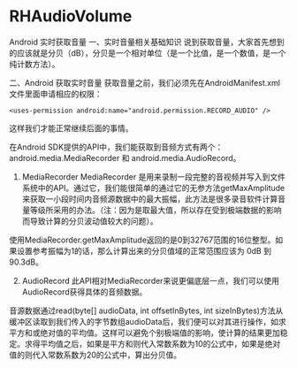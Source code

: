 # RHAudioVolume
Android 实时获取音量
一、实时音量相关基础知识
说到获取音量，大家首先想到的应该就是分贝（dB），分贝是一个相对单位（是一个比值，是一个数值，是一个纯计数方法）。


二、Android 获取实时音量
获取音量之前，我们必须先在AndroidManifest.xml文件里面申请相应的权限：
```
<uses-permission android:name="android.permission.RECORD_AUDIO" />
```

这样我们才能正常继续后面的事情。

在Android SDK提供的API中，我们能获取到音频方式有两个：android.media.MediaRecorder 和 android.media.AudioRecord。

1. MediaRecorder
MediaRecorder 是用来录制一段完整的音视频并写入到文件系统中的API。通过它，我们能很简单的通过它的无参方法getMaxAmplitude来获取一小段时间内音频源数据中的最大振幅，此方法是很多录音软件计算音量等级所采用的办法。（注：因为是取最大值，所以存在受到极端数据的影响而导致计算的分贝波动值较大的问题）。

使用MediaRecorder.getMaxAmplitude返回的是0到32767范围的16位整型。如果设置参考振幅为1的话，那么计算出来的分贝值域的正常范围应该为 0dB 到 90.3dB。


2. AudioRecord
此API相对MediaRecorder来说更偏底层一点，我们可以使用AudioRecord获得具体的音频数据。

音源数据通过read(byte[] audioData, int offsetInBytes, int sizeInBytes)方法从缓冲区读取到我们传入的字节数组audioData后，我们便可以对其进行操作，如求平方和或绝对值的平均值。这样可以避免个别极端值的影响，使计算的结果更加稳定。求得平均值之后，如果是平方和则代入常数系数为10的公式中，如果是绝对值的则代入常数系数为20的公式中，算出分贝值。
